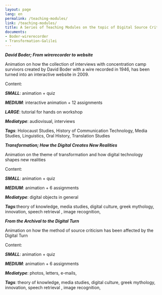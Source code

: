 ```yaml
---
layout: page
lang: en
permalink: /teaching-modules/
link: /teaching-modules/
title: A Series of Teaching Modules on the topic of Digital Source Criticism
documents: 
- Boder-wirerecorder
- Transformation-Galilei
---
```



 
<!-- more -->

[](Boder-wirerecorder)

***David Boder; From wirerecorder to website***

Animation on how the collection of interviews with concentration camp survivors created by David Boder with a wire 
recorded in 1946, has been turned into an interactive website in 2009. 

Content:

***SMALL***: animation + quiz

***MEDIUM***: interactive animation + 12 assignments 

***LARGE***: tutorial for hands on workshop

***Mediatype***: audiovisual, interviews

***Tags***: Holocaust Studies, History of Communication Technology, Media Studies, Linguistics, Oral History, Translation Studies 



***Transformation; How the Digital Creates New Realities***

Animation on the theme of transformation and how digital technology shapes new realities 

Content:

***SMALL***: animation + quiz 

***MEDIUM***: animation + 6 assignments 

***Mediatype***: digital objects in general 

***Tags***:theory of knowledge, media studies, digital culture, greek mythology, innovation, speech retrieval , 
image recognition, 

[](Transformation-Galilei)




***From the Archival to the Digital Turn*** 

Animation on how the method of source criticism has been affected by the Digital Turn

Content:

***SMALL***:  animation + quiz 

***MEDIUM***: animation + 6 assignments 

***Mediatype***: photos, letters, e-mails, 

***Tags***: theory of knowledge, media studies, digital culture, greek mythology, innovation, speech retrieval , 
image recognition, 




